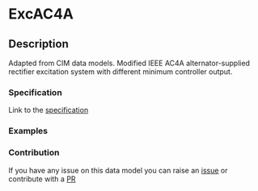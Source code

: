 # ExcAC4A

## Description 

Adapted from CIM data models. Modified IEEE AC4A alternator-supplied rectifier excitation system with different minimum controller output.
### Specification

Link to the [specification](https://smart-data-models.github.io/dataModel.EnergyCIM/ExcAC4A/doc/spec.md)
### Examples
### Contribution

 If you have any issue on this data model you can raise an [issue](https://github.com/smart-data-models/dataModel.EnergyCIM/issues)  or contribute with a [PR](https://github.com/smart-data-models/dataModel.EnergyCIM/pulls)